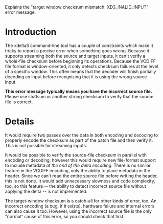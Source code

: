 Explains the "target window checksum mismatch: XD3\_INALID\_INPUT" error message.

# Introduction #

The xdelta3 command-line tool has a couple of constraints which make it tricky to report a precise error when something goes wrong. Because it supports streaming both the source and target inputs, it can't verify a whole-file checksum before beginning its operations. Because the VCDIFF file format is window-oriented, it only detects checksum failures at the level of a specific window. This often means that the decoder will finish partially decoding an input before recognizing that it is using the wrong source input.

**This error message typically means you have the incorrect source file.**  Please use sha1sum or another strong checksum to verify that the source file is correct.

# Details #

It would require two passes over the data in both encoding and decoding to properly encode the checksum as part of the patch file and then verify it. This is not possible for streaming inputs.

It would be possible to verify the source-file checksum in parallel with encoding or decoding, however this would require new file-format support to include metadata _at the end of the delta encoding_.  There is no similar feature in the VCDIFF encoding, only the ability to place metadata in the header.  Since we can't read the entire source file before writing the header, this is not done. It would add unnecessary slowness and code complexity, too, so this feature -- the ability to detect incorrect source file without applying the delta -- is not implemented.

The target-window checksum is a catch-all for other kinds of error, too.  An incorrect encoding (a bug, if it exists), hardware failure and internal errors can also cause it too. However, using the incorrect source file is the only "normal" cause of this error, so you should check that first.